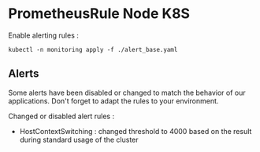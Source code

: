 # PrometheusRule Node K8S

Enable alerting rules :

```
kubectl -n monitoring apply -f ./alert_base.yaml
```

## Alerts

Some alerts have been disabled or changed to match the behavior of our applications. Don't forget to adapt the rules to your environment.

Changed or disabled alert rules :

* HostContextSwitching : changed threshold to 4000 based on the result during standard usage of the cluster